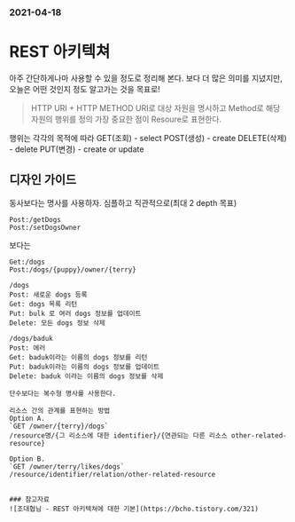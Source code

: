 ### 2021-04-18

# REST 아키텍쳐
아주 간단하게나마 사용할 수 있을 정도로 정리해 본다.
보다 더 많은 의미를 지녔지만, 오늘은 어떤 것인지 정도 알고가는 것을 목표로!

> HTTP URI + HTTP METHOD
URI로 대상 자원을 명시하고 Method로 해당 자원의 행위를 정의
가장 중요한 점이 Resoure로 표현한다.

행위는 각각의 목적에 따라 
GET(조회) - select
POST(생성) - create
DELETE(삭제) - delete
PUT(변경) - create or update


## 디자인 가이드
동사보다는 명사를 사용하자.
심플하고 직관적으로(최대 2 depth 목표)
```
Post:/getDogs
Post:/setDogsOwner
```
보다는
```
Get:/dogs
Post:/dogs/{puppy}/owner/{terry}

/dogs
Post: 새로운 dogs 등록
Get: dogs 목록 리턴
Put: bulk 로 여러 dogs 정보를 업데이트
Delete: 모든 dogs 정보 삭제

/dogs/baduk
Post: 에러
Get: baduk이라는 이름의 dogs 정보를 리턴
Put: baduk이라는 이름의 dogs 정보를 업데이트
Delete: baduk 이라는 이름의 dogs 정보를 삭제

단수보다는 복수형 명사를 사용한다.

리소스 간의 관계를 표현하는 방법
Option A.
`GET /owner/{terry}/dogs`
/resource명/{그 리소스에 대한 identifier}/{연관되는 다른 리소스 other-related-resource}

Option B.
`GET /owner/terry/likes/dogs`
/resource/identifier/relation/other-related-resource


### 참고자료
![조대협님 - REST 아키텍쳐에 대한 기본](https://bcho.tistory.com/321)